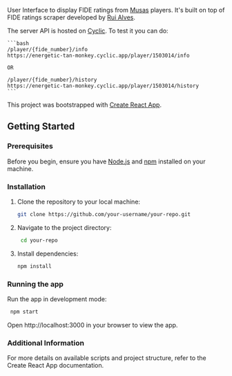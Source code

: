 User Interface to display FIDE ratings from [Musas](http://musas.pegada.net/) players. It's built on top of FIDE ratings scraper developed by [Rui Alves](https://github.com/silvinomar/fide-ratings-scraper).

The server API is hosted on [Cyclic](https://energetic-tan-monkey.cyclic.app/). To test it you can do:

    ```bash
    /player/{fide_number}/info
    https://energetic-tan-monkey.cyclic.app/player/1503014/info

    OR 

    /player/{fide_number}/history
    https://energetic-tan-monkey.cyclic.app/player/1503014/history
    ```

This project was bootstrapped with [Create React App](https://create-react-app.dev/).

## Getting Started

### Prerequisites

Before you begin, ensure you have [Node.js](https://nodejs.org/) and [npm](https://www.npmjs.com/) installed on your machine.

### Installation

1. Clone the repository to your local machine:

   ```bash
   git clone https://github.com/your-username/your-repo.git

2. Navigate to the project directory:
  
   ```bash
    cd your-repo

3. Install dependencies:

    ```bash
    npm install

### Running the app
Run the app in development mode:

   ```bash
    npm start
   ```

Open http://localhost:3000 in your browser to view the app.

### Additional Information
For more details on available scripts and project structure, refer to the Create React App documentation.
